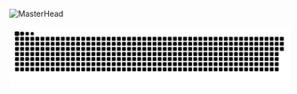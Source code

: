  ![MasterHead](https://github.com/metinardakantarci/metinardakantarci/assets/55920692/2b0ebd6c-3219-40b3-a2cd-bb67e68a0535)

<picture>
  <source media="(prefers-color-scheme: dark)" srcset="https://raw.githubusercontent.com/metinardakantarci/metinardakantarci/output/github-contribution-grid-snake-dark.svg">
  <source media="(prefers-color-scheme: light)" srcset="https://raw.githubusercontent.com/metinardakantarci/metinardakantarci/output/github-contribution-grid-snake.svg">
  <img alt="github contribution grid snake animation" src="https://raw.githubusercontent.com/metinardakantarci/metinardakantarci/output/github-contribution-grid-snake.svg">
</picture>

